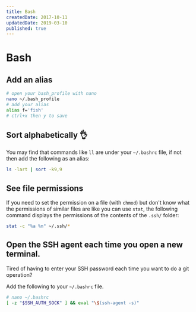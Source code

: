 ```yaml
---
title: Bash
createdDate: 2017-10-11
updatedDate: 2019-03-10
published: true
---
```


# Bash

## Add an alias

```sh
# open your bash_profile with nano
nano ~/.bash_profile
# add your alias
alias f='fish'
# ctrl+x then y to save
```

## Sort alphabetically 👌

You may find that commands like `ll` are under your `~/.bashrc` file,
if not then add the following as an alias:

```sh
ls -lart | sort -k9,9
```

## See file permissions

If you need to set the permission on a file (with `chmod`) but don't
know what the permissions of similar files are like you can use
`stat`, the following command displays the permissions of the contents
of the `.ssh/` folder:

```sh
stat -c "%a %n" ~/.ssh/*
```

## Open the SSH agent each time you open a new terminal.

Tired of having to enter your SSH password each time you want to do a
git operation?

Add the following to your `~/.bashrc` file.

```sh
# nano ~/.bashrc
[ -z "$SSH_AUTH_SOCK" ] && eval "\$(ssh-agent -s)"
```
